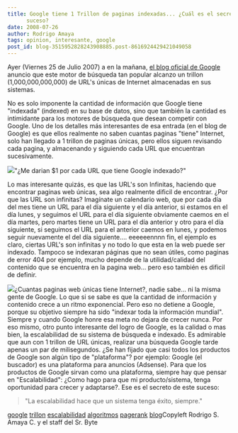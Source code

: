 ```yaml
---
title: Google tiene 1 Trillon de paginas indexadas... ¿Cuál es el secreto de este
      suceso?
date: 2008-07-26
author: Rodrigo Amaya
tags: opinion, interesante, google
post_id: blog-3515952828243908885.post-8616924429421049058
---
```


Ayer (Viernes 25 de Julio 2007) a en la mañana, [el blog oficial de Google](http://googleblog.blogspot.com/2008/07/we-knew-web-was-big.html) anuncio que este motor de búsqueda tan popular alcanzo un trillon
      (1,000,000,000,000) de URL's únicas de Internet almacenadas en sus sistemas.

No es solo imponente la cantidad de información que Google tiene "indexada" (indexed) en
      su base de datos, sino que también la cantidad es intimidante para los motores de búsqueda que
      desean competir con Google. Uno de los detalles más interesantes de esa entrada (en el blog de
      Google) es que ellos realmente no saben cuantas paginas "tiene" Internet, solo han llegado a 1
      trillon de paginas únicas, pero ellos siguen revisando cada pagina, y almacenando y siguiendo
      cada URL que encuentran sucesivamente.

[![](http://bp0.blogger.com/_ayvorITawE4/SIvmZ4CMZlI/AAAAAAAAA8U/kUKoshAK5jQ/s400/trillion_dollars-795251.jpg)](http://bp0.blogger.com/_ayvorITawE4/SIvmZ4CMZlI/AAAAAAAAA8U/kUKoshAK5jQ/s1600-h/trillion_dollars-795251.jpg)"¿Me darian $1 por cada URL
      que tiene Google indexado?"

Lo mas
      interesante quizás, es que las URL's son Infinitas, haciendo que encontrar paginas web únicas,
      sea algo realmente dificil de encontrar.
¿Por que las URL son infinitas? Imagínate
      un calendario web, que por cada día del mes tiene un URL para el día siguiente y el día
      anterior, si estamos en el día lunes, y seguimos el URL para el día siguiente obviamente
      caemos en el día martes, pero martes tiene un URL para el día anterior y otro para el día
      siguiente, si seguimos el URL para el anterior caemos en lunes, y podemos seguir nuevamente el
      del día siguiente.... eeeeeennnn fin, el ejemplo es claro, ciertas URL's son infinitas y no
      todo lo que esta en la web puede ser indexado. Tampoco se indexaran páginas que no sean
      útiles, como paginas de error 404 por ejemplo, mucho depende de la utilidad/calidad del
      contenido que se encuentra en la pagina web... pero eso también es dificil de definir.

[![](http://lh5.ggpht.com/Ramayac/SIvlyyg-7eI/AAAAAAAAA8M/yoDkVph6L0w/google-logos.jpg)](http://lh5.ggpht.com/Ramayac/SIvlyyg-7eI/AAAAAAAAA8M/yoDkVph6L0w/google-logos.jpg)¿Cuantas paginas web únicas tiene Internet?, nadie sabe... ni la
      misma gente de Google. Lo que si se sabe es que la cantidad de información y contenido crece a
      un ritmo exponencial. Pero eso no detiene a Google, porque su objetivo siempre ha sido
      "indexar toda la información mundial". Siempre y cuando Google honre esa meta no dejara de
      crecer nunca.
Por eso mismo, otro punto interesante del logro de Google, es la
      calidad o mas bien, la escalabilidad de su sistema de búsqueda e indexado. Es admirable que
      aun con 1 trillon de URL únicas, realizar una búsqueda Google tarde apenas un par de
      milisegundos. ¿Se han fijado que casi todos los productos de Google son algún tipo de
      "plataforma"? por ejemplo: Google (el buscador) es una plataforma para anuncios (Adsense).
      Para que los productos de Google sirvan como una plataforma, siempre hay que pensar en
      "Escalabilidad": ¿Como hago para que mi producto/sistema, tenga oportunidad para crecer y
      adaptarse?.
Ese es el secreto de este suceso:
> "La escalabilidad hace que un sistema tenga éxito,
> siempre."

[google](http://www.blogalaxia.com/tags/google) [trillon](http://www.blogalaxia.com/tags/trillon) [escalabilidad](http://www.blogalaxia.com/tags/escalabilidad) [algoritmos](http://www.blogalaxia.com/tags/algoritmos) [pagerank](http://www.blogalaxia.com/tags/pagerank) [blog](http://www.blogalaxia.com/tags/blog)Copyleft Rodrigo S. Amaya C. y el staff del Sr.
      Byte